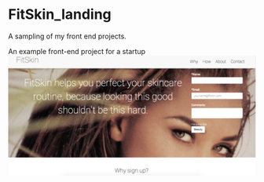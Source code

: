 # FitSkin_landing
A sampling of my front end projects.

An example front-end project for a startup
![alt tag](images/FitSkin_landing_1:2.png)



